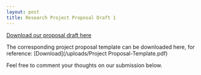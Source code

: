 ```yaml
---
layout: post
title: Research Project Proposal Draft 1
---
```


[Download our proposal draft here](/uploads/carvallo_rafols_Assignment7.pdf)

The corresponding project proposal template can be downloaded here, for reference: [Download](/uploads/Project Proposal-Template.pdf)

Feel free to comment your thoughts on our submission below.
